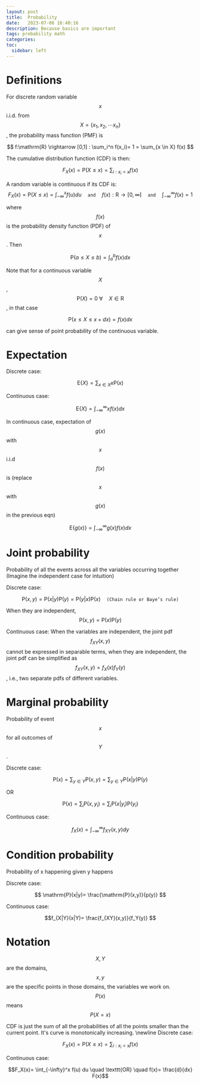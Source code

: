 ```yaml
---
layout: post
title:  Probability
date:   2023-07-06 16:40:16
description: Because basics are important
tags: probability math 
categories: 
toc:
  sidebar: left
---
```

# Definitions
For discrete random variable $$x$$ i.i.d. from $$X= \{ x_1, x_2, \cdots x_n\}$$, the probability mass function (PMF) is 

$$
f:\mathrm{R} \rightarrow [0,1] : \sum_i^n f(x_i)= 1 = \sum_{x \in X} f(x)
$$

The cumulative distribution function (CDF) is then:

$$
F_X(x)= \mathrm{P}(X \le x)= \sum_{i:x_i<x} f(x)
$$

A random variable is continuous if its CDF is:
$$
F_X(x)= \mathrm{P}(X \le x)= \int_{-\infty}^x f(u) du \quad \texttt{and} \quad f(x):\mathrm{R} \rightarrow [0, \infty] \quad \texttt{and} \quad \int_{-\infty}^{\infty} f(x)= 1
$$

where $$f(x)$$ is the probability density function (PDF) of $$x$$.
Then 

$$
\mathrm{P}(a \le X \le b)= \int_a^b f(x) dx
$$

Note that for a continuous variable $$X$$, $$\mathrm{P}(X)= 0 \: \forall \quad X \in \mathrm{R}$$, in that case  

$$\mathrm{P}(x \le X \le x+dx)= f(x) dx
$$

can give sense of point probability of the continuous variable.

# Expectation
Discrete case: 

$$
\mathrm{E} \{X\} = \sum_{x\in X}x \mathrm{P}(x)
$$

Continuous case: 

$$
\mathrm{E} \{X\}= \int_{-\infty}^{\infty} x f(x) dx
$$

In continuous case, expectation of $$g(x)$$ with $$x$$ i.i.d $$f(x)$$ is (replace $$x$$ with $$g(x)$$ in the previous eqn)

$$
\mathrm{E} \{ g(x)\}= \int_{-\infty}^{\infty} g(x) f(x) dx
$$

# Joint probability
Probability of all the events across all the variables occurring together (Imagine the independent case for intuition)

Discrete  case: 

$$
\mathrm{P}(x,y)= \mathrm{P}(x|y)\mathrm{P}(y)= \mathrm{P}(y|x)\mathrm{P}(x) \quad \texttt{(Chain rule or Baye's rule)}
$$

When they are independent, $$ \mathrm{P}(x,y)= \mathrm{P}(x) \mathrm{P}(y)$$

Continuous case: When the variables are independent, the joint pdf $$f_{XY}(x,y)$$ cannot be expressed in separable terms, when they are independent, the joint pdf can be simplified as $$f_{XY}(x,y)= f_X(x) f_Y(y)$$, i.e., two separate pdfs of different variables.

# Marginal probability
Probability of event $$x$$ for all outcomes of $$Y$$.

Discrete case: 

$$
\mathrm{P}(x)= \sum_{y \in Y} \mathrm{P}(x, y)= \sum_{y \in Y} \mathrm{P}(x|y)\mathrm{P}(y)
$$

OR

$$
\mathrm{P}(x)= \sum_{i} \mathrm{P}(x, y_i)= \sum_{i} \mathrm{P}(x|y_i)\mathrm{P}(y_i)
$$

Continuous case: 

$$
f_X(x)= \int_{-\infty}^{\infty} f_{XY}(x,y)dy
$$

# Condition probability
Probability of x happening given y happens 

Discrete case: 

$$
\mathrm{P}(x|y)= \frac{\mathrm{P}(x,y)}{p(y)}
$$

Continuous case: 

$$f_{X|Y}(x|Y)= \frac{f_{XY}(x,y)}{f_Y(y)}
$$

# Notation
$$X,Y$$ are the domains, $$x,y$$ are the specific points in those domains, the variables we work on. $$P(x)$$ means $$P(X= x)$$ 

CDF is just the sum of all the probabilities of all the points smaller than the current point. It's curve is monotonically increasing. \newline
Discrete case: 

$$ F_X(x)= \mathrm{P}(X \le x)= \sum_{i:x_i<x} f(x)$$

Continuous case: 

$$F_X(x)= \int_{-\infty}^x f(u) du \quad \texttt{OR} \quad f(x)= \frac{d}{dx} F(x)$$



